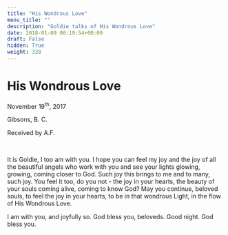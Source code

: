 ```yaml
---
title: "His Wondrous Love"
menu_title: ""
description: "Goldie talks of His Wondrous Love"
date: 2018-01-09 00:19:54+00:00
draft: False
hidden: True
weight: 328
---
```

# His Wondrous Love

November 19<sup>th</sup>, 2017

Gibsons, B. C.

Received by A.F.

 

It is Goldie, I too am with you. I hope you can feel my joy and the joy of all the beautiful angels who work with you and see your lights glowing, growing, coming closer to God. Such joy this brings to me and to many, such joy. You feel it too, do you not - the joy in your hearts, the beauty of your souls coming alive, coming to know God? May you continue, beloved souls, to feel the joy in your hearts, to be in that wondrous Light, in the flow of His Wondrous Love.

I am with you, and joyfully so. God bless you, beloveds. Good night. God bless you.